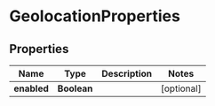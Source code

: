 

# GeolocationProperties


## Properties

| Name | Type | Description | Notes |
|------------ | ------------- | ------------- | -------------|
|**enabled** | **Boolean** |  |  [optional] |



